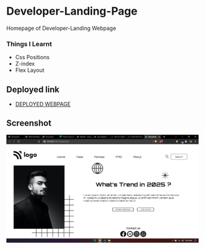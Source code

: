 # Developer-Landing-Page

Homepage of Developer-Landing Webpage

### Things I Learnt
- Css Positions 
- Z-index
- Flex Layout

## Deployed link
- [DEPLOYED WEBPAGE](https://sstreetstyle.netlify.app/)

## Screenshot
![deployerlink](Output%20Project%201.bmp)
